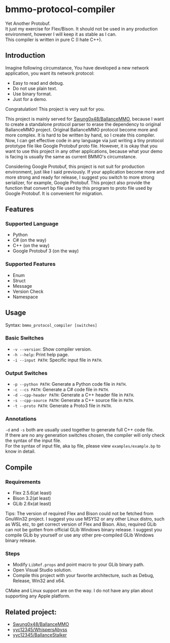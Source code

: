 # bmmo-protocol-compiler

Yet Another Protobuf.  
It just my exercise for Flex/Bison. It should not be used in any production environment, however I will keep it as stable as I can.  
This compiler is written in pure C (I hate C++).

## Introduction

Imagine following circumstance, You have developed a new network application, you want its network protocol:

* Easy to read and debug.
* Do not use plain text.
* Use binary format.
* Just for a demo.

Congratulation! This project is very suit for you.

This project is mainly served for [Swung0x48/BallanceMMO](https://github.com/Swung0x48/BallanceMMO), because I want to create a standalone protocol parser to erase the dependency to original BallanceMMO project. Original BallanceMMO protocol become more and more complex. It is hard to be written by hand, so I create this compiler. Now, I can get effective code in any language via just writing a tiny protocol prototype file like Google Protobuf proto file. However, it is okay that you want to use this project in any other applications, because what your demo is facing  is usually the same as current BMMO's circumstance.

Considering Google Protobuf, this project is not suit for production environment, just like I said previously. If your application become more and more strong and ready for release, I suggest you switch to more strong serializer, for example, Google Protobuf. This project also provide the function that convert bp file used by this program to proto file used by Google Protobuf. It is convenient for migration.

## Features

### Supported Language

* Python
* C\# (on the way)
* C++ (on the way)
* Google Protobuf 3 (on the way)

### Supported Features

* Enum
* Struct
* Message
* Version Check
* Namespace

## Usage

Syntax: `bmmo_protocol_compiler [switches]`

### Basic Switches
* `-v --version`: Show compiler version.
* `-h --help`: Print help page.
* `-i --input PATH`: Specific input file in `PATH`.

### Output Switches
* `-p --python PATH`: Generate a Python code file in `PATH`.
* `-c --cs PATH`: Generate a C\# code file in `PATH`.
* `-d --cpp-header PATH`: Generate a C++ header file in `PATH`.
* `-s --cpp-source PATH`: Generate a C++ source file in `PATH`.
* `-t --proto PATH`: Generate a Proto3 file in `PATH`.

### Annotations

`-d` and `-s` both are usually used together to generate full C++ code file.  
If there are no any generation switches chosen, the compiler will only check the syntax of the input file.  
For the syntax of input file, aka `bp` file, please view `examples/example.bp` to know in detail.

## Compile

### Requirements

* Flex 2.5.6(at least)
* Bison 3.2(at least)
* GLib 2.6x(at least)

Tips: The version of required Flex and Bison could not be fetched from GnuWin32 project. I suggest you use MSYS2 or any other Linux distro, such as WSL etc, to get correct version of Flex and Bison. Also, required GLib can not be gotten from official GLib Windows binary release. I suggest you compile GLib by yourself or use any other pre-compiled GLib Windows binary release.

### Steps

* Modify `LibRef.props` and point macro to your GLib binary path.
* Open Visual Studio solution.
* Compile this project with your favorite architecture, such as Debug, Release, Win32 and x64.

CMake and Linux support are on the way. I do not have any plan about supporting any Apple platform.

## Related project:

* [Swung0x48/BallanceMMO](https://github.com/Swung0x48/BallanceMMO)
* [yyc12345/WhispersAbyss](https://github.com/yyc12345/WhispersAbyss)
* [yyc12345/BallanceStalker](https://code.blumia.cn/yyc12345/BallanceStalker)
